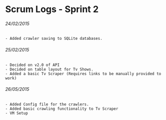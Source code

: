 # Scrum Logs - Sprint 2 #

###### 24/02/2015
    - Added crawler saving to SQLite databases.

###### 25/02/2015
    - Decided on v2.0 of API
    - Decided on table layout for Tv Shows.
    - Added a basic Tv Scraper (Requires links to be manually provided to work)
    
###### 26/05/2015
    - Added Config file for the crawlers.
    - Added basic crawling functionality to Tv Scraper
    - VM Setup
